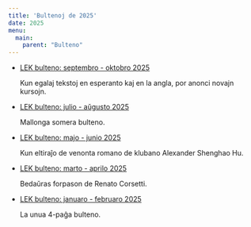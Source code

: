 ```yaml
---
title: 'Bultenoj de 2025'
date: 2025
menu:
  main:
    parent: "Bulteno"
---
```


* [LEK bulteno: septembro - oktobro 2025](/bultenoj/2025-09.pdf)

  Kun egalaj tekstoj en esperanto kaj en la angla, por anonci novajn kursojn.

* [LEK bulteno: julio - aŭgusto 2025](/bultenoj/2025-07.pdf)

  Mallonga somera bulteno.

* [LEK bulteno: majo - junio 2025](/bultenoj/2025-05.pdf)

  Kun eltiraĵo de venonta romano de klubano Alexander Shenghao Hu.

* [LEK bulteno: marto - aprilo 2025](/bultenoj/2025-03.pdf)

  Bedaŭras forpason de Renato Corsetti.

* [LEK bulteno: januaro - februaro 2025](/bultenoj/2025-01.pdf)

  La unua 4-paĝa bulteno.
